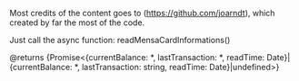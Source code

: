 Most credits of the content goes to (https://github.com/joarndt), which created by far the most of the code.

Just call the async function: readMensaCardInformations()

@returns {Promise<{currentBalance: *, lastTransaction: *, readTime: Date}|{currentBalance: *, lastTransaction: string, readTime: Date}|undefined>}
